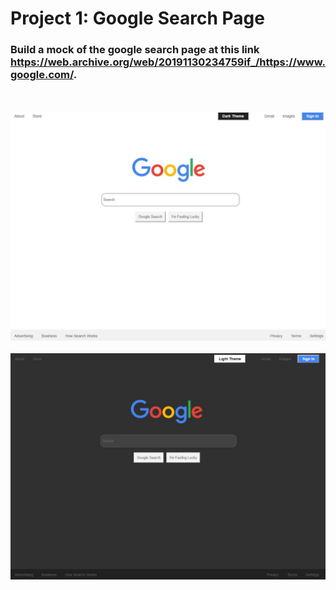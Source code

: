 # Project 1: Google Search Page

### Build a mock of the google search page at this link https://web.archive.org/web/20191130234759if_/https://www.google.com/.

<br/><br/>
![Light Theme](https://github.com/kevincarrier/Miles-Technologies-Web-Bootcamp/blob/main/Project%201%20-%20Google%20Search%20Page/light_theme.JPG)
<br/><br/>
![Dark Theme](https://github.com/kevincarrier/Miles-Technologies-Web-Bootcamp/blob/main/Project%201%20-%20Google%20Search%20Page/dark_theme.JPG)
